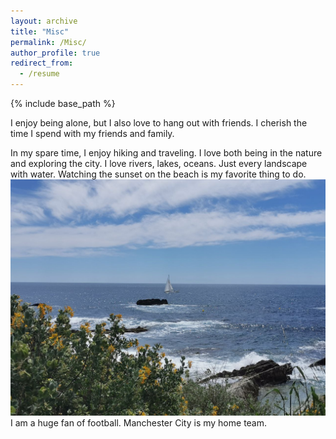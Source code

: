 ```yaml
---
layout: archive
title: "Misc"
permalink: /Misc/
author_profile: true
redirect_from:
  - /resume
---
```


{% include base_path %}

I enjoy being alone, but I also love to hang out with friends. I cherish the time I spend with my friends and family.

In my spare time, I enjoy hiking and traveling. I love both being in the nature and exploring the city. I love rivers, lakes, oceans. Just every landscape with water. Watching the sunset on the beach is my favorite thing to do.
<br/><img src='../images/image.png'>
I am a huge fan of football. Manchester City is my home team.